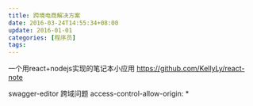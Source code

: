```yaml
---
title: 跨境电商解决方案
date: 2016-03-24T14:55:34+08:00
update: 2016-01-01
categories: [程序员]
tags:
---
```

一个用react+nodejs实现的笔记本小应用
https://github.com/KellyLy/react-note

swagger-editor
跨域问题
access-control-allow-origin: *
